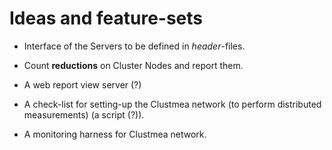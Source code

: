 Ideas and feature-sets
======================

* Interface of the Servers to be defined in *header*-files.

* Count **reductions** on Cluster Nodes and report them.

* A web report view server (?)

* A check-list for setting-up the Clustmea network (to perform distributed measurements) (a script (?)).

* A monitoring harness for Clustmea network.

